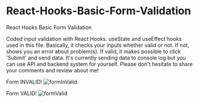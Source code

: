 # React-Hooks-Basic-Form-Validation
React Hooks Basic Form Validation

Coded input validation with React Hooks. useState and useEffect hooks used in this file. 
Basically, it checks your inputs whether valid or not. If not, shows you an error about problem(s). 
If valid, it makes possible to click 'Submit' and send data. It's currently sending data to console log but 
you can use API and backend system for yourself. Please don't hesitate to share your comments and review about me!


Form INVALID!
![formInValid](https://user-images.githubusercontent.com/99079485/159142981-0c014cbe-d7de-4b8d-b7b5-d63fa0800c76.png)



Form VALID! 
![formValid](https://user-images.githubusercontent.com/99079485/159142975-b5451f5e-dbd8-418d-8697-40a16b4a1ce6.png)
